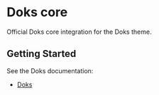 # Doks core

Official Doks core integration for the Doks theme.

## Getting Started

See the Doks documentation:

- [Doks](https://getdoks.org/docs/start-here/getting-started/)
